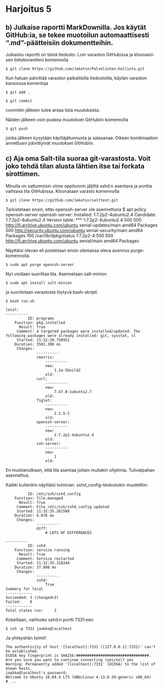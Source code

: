 # Harjoitus 5

## b) Julkaise raportti MarkDownilla. Jos käytät GitHub:ia, se tekee muotoilun automaattisesti “.md”-päätteisiin dokumentteihin.

Julkaistu raportti on tämä tiedosto. Loin varaston GitHubissa ja kloonasin sen tietokoneelleni komennolla

	$ git clone https://github.com/Jaketin/Palvelinten-hallinta.git

Kun haluan päivittää varaston paikallisilla tiedostoilla, käytän varaston kansiossa komentoja

	$ git add .

	$ git commit

commitin jälkeen tulee antaa lista muutoksista.

Näiden jälkeen voin puskea muutokset GitHubiin komennolla

	$ git push

jonka jälkeen kysytään käyttäjätunnusta ja salasanaa. Oikean kombinaation annettuani päivittyivät muutokset GitHubiin.

## c) Aja oma Salt-tila suoraa git-varastosta. Voit joko tehdä tilan alusta lähtien itse tai forkata sirottimen.

Minulla on sattumoisin viime oppitunnin jäljiltä sshd:n asentava ja porttia vaihtava tila GitHubissa. Kloonataan varasto komennolla

	$ git clone https://github.com/Jaketin/salttest.git

Tarkistetaan ensin, ettei  openssh-server ole asennettuna
	$ apt policy openssh-server
	openssh-server:
	  Installed: 1:7.2p2-4ubuntu2.4
	  Candidate: 1:7.2p2-4ubuntu2.4
	  Version table:
	 *** 1:7.2p2-4ubuntu2.4 500
	        500 http://fi.archive.ubuntu.com/ubuntu xenial-updates/main amd64 Packages
	        500 http://security.ubuntu.com/ubuntu xenial-security/main amd64 Packages
	        100 /var/lib/dpkg/status
	     1:7.2p2-4 500
	        500 http://fi.archive.ubuntu.com/ubuntu xenial/main amd64 Packages

Näyttäisi olevan eli poistetaan ensin olemassa oleva asennus purge-komennolla.

	$ sudo apt purge openssh-server

Nyt voidaan suorittaa tila. Asennetaan salt-minion

	$ sudo apt install salt-minion

ja suoritetaan varastosta löytyvä bash-skripti

	$ bash run.sh

	local:
	----------
	          ID: programs
	    Function: pkg.installed
	      Result: True
	     Comment: 4 targeted packages were installed/updated. The following packages were already installed: git, sysstat, sl
	     Started: 11:32:29.758922
	    Duration: 5501.308 ms
	     Changes:   
	              ----------
	              cmatrix:
	                  ----------
	                  new:
	                      1.2a-5build2
	                  old:
	              curl:
	                  ----------
	                  new:
	                      7.47.0-1ubuntu2.7
	                  old:
	              figlet:
	                  ----------
	                  new:
	                      2.2.5-2
	                  old:
	              openssh-server:
	                  ----------
	                  new:
	                      1:7.2p2-4ubuntu2.4
	                  old:
	              ssh-server:
	                  ----------
	                  new:
	                      1
	                  old:

En muistanutkaan, että tila asentaa joitain muitakin ohjelmia. Tulivatpahan asennettua.

Kaikki kuitenkin näyttäisi toimivan. sshd_config-tiedostokin muutettiin:

	          ID: /etc/ssh/sshd_config
	    Function: file.managed
	      Result: True
	     Comment: File /etc/ssh/sshd_config updated
	     Started: 11:32:35.261588
	    Duration: 6.076 ms
	     Changes:   
	              ----------
	              diff:
	                  # LOTS OF DIFFERENCES

	----------
	          ID: sshd
	    Function: service.running
	      Result: True
	     Comment: Service restarted
	     Started: 11:32:35.318244
	    Duration: 37.098 ms
	     Changes:   
	              ----------
	              sshd:
	                  True
	Summary for local
	------------
	Succeeded: 3 (changed=3)
	Failed:    0
	------------
	Total states run:     3

Kokeillaan, vaihtuiko sshd:n portti 7331:een.

	$ ssh -p 7331 jaakko@localhost

Ja yhteyshän toimii!

	The authenticity of host '[localhost]:7331 ([127.0.0.1]:7331)' can't be established.
	ECDSA key fingerprint is SHA256:#################################.
	Are you sure you want to continue connecting (yes/no)? yes
	Warning: Permanently added '[localhost]:7331' (ECDSA) to the list of known hosts.
	jaakko@localhost's password: 
	Welcome to Ubuntu 16.04.4 LTS (GNU/Linux 4.13.0-39-generic x86_64)
	# ...

